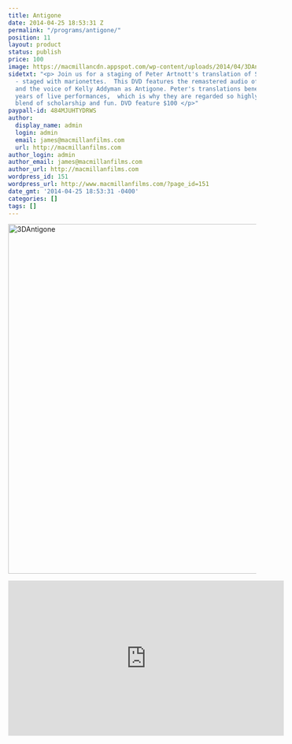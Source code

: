 ```yaml
---
title: Antigone
date: 2014-04-25 18:53:31 Z
permalink: "/programs/antigone/"
position: 11
layout: product
status: publish
price: 100
image: https://macmillancdn.appspot.com/wp-content/uploads/2014/04/3DAntigone.jpg
sidetxt: "<p> Join us for a staging of Peter Artnott's translation of Sophocles' Antigone
  - staged with marionettes.  This DVD features the remastered audio of Peter Arnott
  and the voice of Kelly Addyman as Antigone. Peter's translations benefited from
  years of live performances,  which is why they are regarded so highly as the perfect
  blend of scholarship and fun. DVD feature $100 </p>"
paypall-id: 484MJUHTYDRWS
author:
  display_name: admin
  login: admin
  email: james@macmillanfilms.com
  url: http://macmillanfilms.com
author_login: admin
author_email: james@macmillanfilms.com
author_url: http://macmillanfilms.com
wordpress_id: 151
wordpress_url: http://www.macmillanfilms.com/?page_id=151
date_gmt: '2014-04-25 18:53:31 -0400'
categories: []
tags: []
---
```


<a href="https://macmillancdn.appspot.com/wp-content/uploads/2014/04/3DAntigone.jpg"><img class="alignnone  wp-image-152" src="https://macmillancdn.appspot.com/wp-content/uploads/2014/04/3DAntigone-872x1024.jpg" alt="3DAntigone" width="605" height="710" /></a>

<p><iframe width="560" height="315" src="https://www.youtube.com/embed/PIjsdS49agI" frameborder="0" allowfullscreen></iframe></p>

